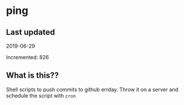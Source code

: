 # ping

## Last updated
2019-06-29

Incremented: 826

## What is this??
Shell scripts to push commits to github errday. Throw it on a server and schedule the script with `cron`
